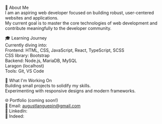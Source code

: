 👋 About Me <br />
I am an aspiring web developer focused on building robust, user-centered websites and applications. <br />
My current goal is to master the core technologies of web development and contribute meaningfully to the developer community. <br />

🎓 Learning Journey <br />
Currently diving into: <br />
Frontend: HTML, CSS, JavaScript, React, TypeScript, SCSS <br />
CSS library: Bootstrap <br />
Backend: Node.js, MariaDB, MySQL <br />
Laragon (localhost) <br />
Tools: Git, VS Code <br />

🔭 What I'm Working On <br />
Building small projects to solidify my skills. <br />
Experimenting with responsive designs and modern frameworks. <br />

🌐 Portfolio (coming soon!) <br />
📧 Email: augustlanguepin@gmail.com <br />
💼 LinkedIn: <br />
💼 Indeed: <br />

